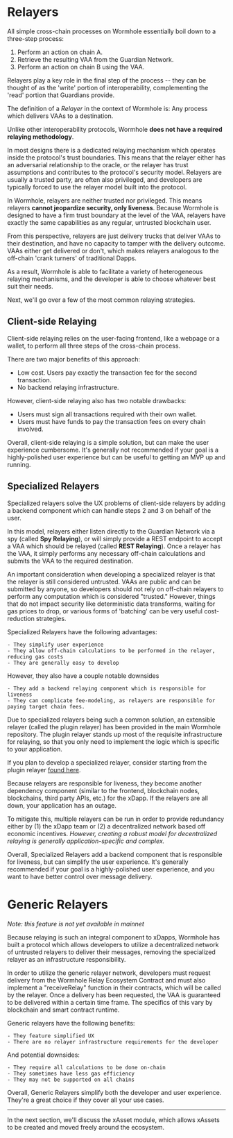 # Relayers

All simple cross-chain processes on Wormhole essentially boil down to a three-step process:

1. Perform an action on chain A.
2. Retrieve the resulting VAA from the Guardian Network.
3. Perform an action on chain B using the VAA.

Relayers play a key role in the final step of the process -- they can be thought of as the 'write' portion of interoperability, complementing the 'read' portion that Guardians provide.

The definition of a _Relayer_ in the context of Wormhole is: Any process which delivers VAAs to a destination.

Unlike other interoperability protocols, Wormhole **does not have a required relaying methodology**.

In most designs there is a dedicated relaying mechanism which operates inside the protocol's trust boundaries. This means that the relayer either has an adversarial relationship to the oracle, or the relayer has trust assumptions and contributes to the protocol's security model. Relayers are usually a trusted party, are often also privileged, and developers are typically forced to use the relayer model built into the protocol.

In Wormhole, relayers are neither trusted nor privileged. This means relayers **cannot jeopardize security, only liveness**. Because Wormhole is designed to have a firm trust boundary at the level of the VAA, relayers have exactly the same capabilities as any regular, untrusted blockchain user.

From this perspective, relayers are just delivery trucks that deliver VAAs to their destination, and have no capacity to tamper with the delivery outcome. VAAs either get delivered or don't, which makes relayers analogous to the off-chain 'crank turners' of traditional Dapps.

As a result, Wormhole is able to facilitate a variety of heterogeneous relaying mechanisms, and the developer is able to choose whatever best suit their needs.

Next, we'll go over a few of the most common relaying strategies.

## Client-side Relaying

Client-side relaying relies on the user-facing frontend, like a webpage or a wallet, to perform all three steps of the cross-chain process.

There are two major benefits of this approach:

- Low cost. Users pay exactly the transaction fee for the second transaction.
- No backend relaying infrastructure.

However, client-side relaying also has two notable drawbacks:

- Users must sign all transactions required with their own wallet.
- Users must have funds to pay the transaction fees on every chain involved.

Overall, client-side relaying is a simple solution, but can make the user experience cumbersome. It's generally not recommended if your goal is a highly-polished user experience but can be useful to getting an MVP up and running.

## Specialized Relayers

Specialized relayers solve the UX problems of client-side relayers by adding a backend component which can handle steps 2 and 3 on behalf of the user.

In this model, relayers either listen directly to the Guardian Network via a spy (called **Spy Relaying**), or will simply provide a REST endpoint to accept a VAA which should be relayed (called **REST Relaying**). Once a relayer has the VAA, it simply performs any necessary off-chain calculations and submits the VAA to the required destination.

An important consideration when developing a specialized relayer is that the relayer is still considered untrusted. VAAs are public and can be submitted by anyone, so developers should not rely on off-chain relayers to perform any computation which is considered "trusted." However, things that do not impact security like deterministic data transforms, waiting for gas prices to drop, or various forms of 'batching' can be very useful cost-reduction strategies.

Specialized Relayers have the following advantages:

    - They simplify user experience
    - They allow off-chain calculations to be performed in the relayer, reducing gas costs
    - They are generally easy to develop

However, they also have a couple notable downsides

    - They add a backend relaying component which is responsible for liveness
    - They can complicate fee-modeling, as relayers are responsible for paying target chain fees.

Due to specialized relayers being such a common solution, an extensible relayer (called the plugin relayer) has been provided in the main Wormhole repository. The plugin relayer stands up most of the requisite infrastructure for relaying, so that you only need to implement the logic which is specific to your application.

If you plan to develop a specialized relayer, consider starting from the plugin relayer [found here](https://github.com/wormhole-foundation/wormhole/tree/dev.v2/relayer).

<!--
TODO link to plugin relayer once it has been merged down
-->

Because relayers are responsible for liveness, they become another dependency component (similar to the frontend, blockchain nodes, blockchains, third party APIs, etc.) for the xDapp. If the relayers are all down, your application has an outage.

To mitigate this, multiple relayers can be run in order to provide redundancy either by (1) the xDapp team or (2) a decentralized network based off economic incentives. _However, creating a robust model for decentralized relaying is generally application-specific and complex._

Overall, Specialized Relayers add a backend component that is responsible for liveness, but can simplify the user experience. It's generally recommended if your goal is a highly-polished user experience, and you want to have better control over message delivery.

# Generic Relayers

_Note: this feature is not yet available in mainnet_

Because relaying is such an integral component to xDapps, Wormhole has built a protocol which allows developers to utilize a decentralized network of untrusted relayers to deliver their messages, removing the specialized relayer as an infrastructure responsibility.

In order to utilize the generic relayer network, developers must request delivery from the Wormhole Relay Ecosystem Contract and must also implement a "receiveRelay" function in their contracts, which will be called by the relayer. Once a delivery has been requested, the VAA is guaranteed to be delivered within a certain time frame. The specifics of this vary by blockchain and smart contract runtime.

Generic relayers have the following benefits:

    - They feature simplified UX
    - There are no relayer infrastructure requirements for the developer

And potential downsides:

    - They require all calculations to be done on-chain
    - They sometimes have less gas efficiency
    - They may not be supported on all chains

Overall, Generic Relayers simplify both the developer and user experience. They're a great choice if they cover all your use cases.

---

In the next section, we'll discuss the xAsset module, which allows xAssets to be created and moved freely around the ecosystem.
